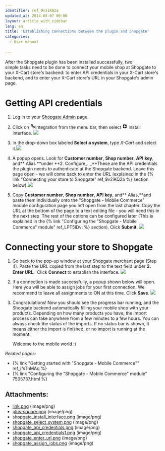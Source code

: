 ```yaml
---
identifier: ref_9v2iKQ2a
updated_at: 2014-08-07 00:00
layout: article_with_sidebar
lang: en
title: 'Establishing connections between the plugin and Shopgate'
categories:
  - User manual

---
```



After the Shopgate plugin has been installed successfully, two simple tasks need to be done to connect your mobile shop at Shopgate to your X-Cart store's backend: to enter API credentials in your X-Cart store's backend, and to enter your X-Cart store's URL in your Shopgate's admin page.

# Getting API credentials

1.  Log in to your [Shopgate Admin](https://admin.shopgate.com/) page.
2.  Click on ![](attachments/7505735/7602831.png)Integration from the menu bar, then select ![](attachments/7505735/7602832.png) Install Interface. ![]({{site.baseurl}}/attachments/7505735/7602833.png?effects=drop-shadow)

3.  In the drop-down box labeled **Select a system**, type _X-Cart_ and select it.![]({{site.baseurl}}/attachments/7505735/7602834.png?effects=drop-shadow)

4.  A popup opens. Look for **Customer number**, **Shop number**, **API** **key**, and** Alias **under **2\. Configure_. _**These are the API credentials the plugin needs to authenticate at the Shopgate backend. Leave this page open - we will come back to enter the URL (explained in the {% link "Connecting your store to Shopgate" ref_9v2iKQ2a %} section below).![]({{site.baseurl}}/attachments/7505735/7602835.png?effects=drop-shadow)
5.  Copy **Customer number**, **Shop number**, **API** **key**, and** Alias,**and paste them individually onto the "Shopgate - Mobile Commerce" module configuration page you left open from the last chapter. Copy the URL at the bottom of the page to a text editing file - you will need this in the next step. The rest of the options can be configured later (This is explained in the {% link "Configuring the "Shopgate - Mobile Commerce" module" ref_LPT5lDvl %} section). Click **Submit**. ![]({{site.baseurl}}/attachments/7505735/7602836.png?effects=drop-shadow)

# Connecting your store to Shopgate

1.  Go back to the pop-up window at your Shopgate merchant page (Step 4). Paste the URL copied from the last step to the text field under **3\. Enter URL**. 
    Click **Connect** to establish the interface.
    ![]({{site.baseurl}}/attachments/7505735/7602837.png?effects=drop-shadow)

2.  If a connection is made successfully, a popup shown below will open. Here you will be able to assign jobs for your first connection. We recommend to leave all assignments to ON at this time. Click **Save**.
    ![]({{site.baseurl}}/attachments/7505735/7602838.png?effects=drop-shadow)

3.  Congratulations! Now you should see the progress bar running, and the Shopgate backend automatically filling your mobile shop with your products. Depending on how many products you have, the import process can take anywhere from a few minutes to a few hours. You can always check the status of the imports. If no status bar is shown, it means either the import is finished, or no import is running at the moment.

    Welcome to the mobile world :)

_Related pages:_

*   {% link "Getting started with "Shopgate - Mobile Commerce"" ref_ifsTnMAq %}
*   {% link "Configuring the "Shopgate - Mobile Commerce" module" 7505737.html %}

## Attachments:

* [link.png]({{site.baseurl}}/attachments/7505735/7602831.png) (image/png)
* [plus-square.png]({{site.baseurl}}/attachments/7505735/7602832.png) (image/png)
* [shopgate_install_interface.png]({{site.baseurl}}/attachments/7505735/7602833.png) (image/png)
* [shopgate_select_system.png]({{site.baseurl}}/attachments/7505735/7602834.png) (image/png)
* [shopgate_api_credentials.png]({{site.baseurl}}/attachments/7505735/7602835.png) (image/png)
* [shopgate_api_credentials1.png]({{site.baseurl}}/attachments/7505735/7602836.png) (image/png)
* [shopgate_enter_url.png]({{site.baseurl}}/attachments/7505735/7602837.png) (image/png)
* [shopgate_assign_jobs.png]({{site.baseurl}}/attachments/7505735/7602838.png) (image/png)